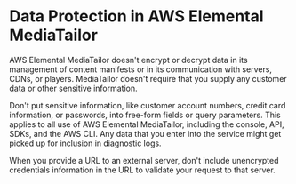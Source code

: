 # Data Protection in AWS Elemental MediaTailor<a name="data-protection"></a>

AWS Elemental MediaTailor doesn't encrypt or decrypt data in its management of content manifests or in its communication with servers, CDNs, or players\. MediaTailor doesn't require that you supply any customer data or other sensitive information\.

Don't put sensitive information, like customer account numbers, credit card information, or passwords, into free\-form fields or query parameters\. This applies to all use of AWS Elemental MediaTailor, including the console, API, SDKs, and the AWS CLI\. Any data that you enter into the service might get picked up for inclusion in diagnostic logs\.

When you provide a URL to an external server, don't include unencrypted credentials information in the URL to validate your request to that server\. 